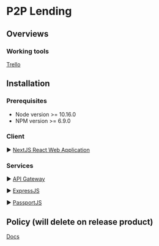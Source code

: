 # P2P Lending 
## Overviews
### Working tools
[Trello](https://trello.com/b/Gh5JlevH/p2p-lending)

## Installation
### Prerequisites
- Node version >= 10.16.0
- NPM version >= 6.9.0
### Client
 :arrow_forward: [NextJS React Web Application](#)
### Services
 :arrow_forward: [API Gateway](#)
 
 :arrow_forward: [ExpressJS](#)
 
 :arrow_forward: [PassportJS](#)
 

## Policy (will delete on release product)
[Docs](https://docs.google.com/document/d/1DgktiTcW_2L4rL1eAIQYDKzCAN39PgjgkbzYx06k62s/edit)
